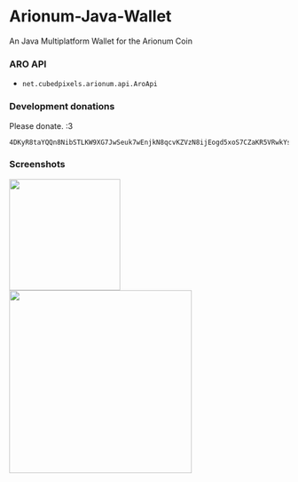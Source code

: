 # Arionum-Java-Wallet
An Java Multiplatform Wallet for the Arionum Coin


### ARO API

- `net.cubedpixels.arionum.api.AroApi`

### Development donations

Please donate. :3

```
4DKyR8taYQQn8NibSTLKW9XG7JwSeuk7wEnjkN8qcvKZVzN8ijEogd5xoS7CZaKR5VRwkYsYjbZNEB3c7sE6vfxf
```

### Screenshots
<img src="https://media.discordapp.net/attachments/441559202041823233/483339230228250645/unknown.png?width=348&height=676" width="200px"></img>
<img src="https://media.discordapp.net/attachments/441559202041823233/483339379759120384/unknown.png?width=348&height=676" height="329px"></img>
